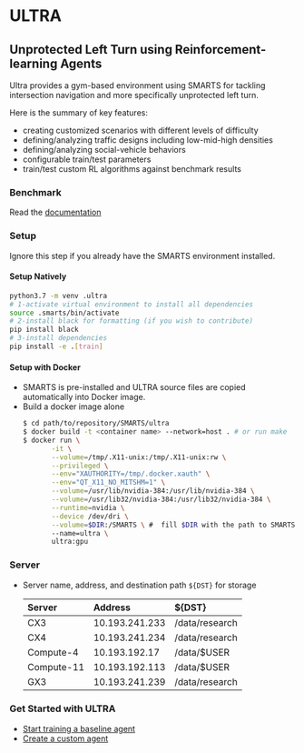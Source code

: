 # ULTRA
Unprotected Left Turn using Reinforcement-learning Agents
---
Ultra provides a gym-based environment using SMARTS for tackling intersection navigation and more specifically unprotected left turn.

Here is the summary of key features:
 - creating customized scenarios with different levels of difficulty
 - defining/analyzing traffic designs including low-mid-high densities
 - defining/analyzing social-vehicle behaviors
 - configurable train/test parameters
 - train/test custom RL algorithms against benchmark results

### Benchmark
Read the [documentation](https://gitlab.smartsai.xyz/smarts/ULTRA/-/wikis/Benchmark)

### Setup
Ignore this step if you already have the SMARTS environment installed.
#### Setup Natively
  ```sh
  python3.7 -m venv .ultra
  # 1-activate virtual environment to install all dependencies
  source .smarts/bin/activate
  # 2-install black for formatting (if you wish to contribute)
  pip install black
  # 3-install dependencies
  pip install -e .[train]
  ```

#### Setup with Docker
- SMARTS is pre-installed and ULTRA source files are copied automatically into Docker image.
- Build a docker image alone
  ```sh
  $ cd path/to/repository/SMARTS/ultra
  $ docker build -t <container name> --network=host . # or run make
  $ docker run \
         -it \
         --volume=/tmp/.X11-unix:/tmp/.X11-unix:rw \
         --privileged \
         --env="XAUTHORITY=/tmp/.docker.xauth" \
         --env="QT_X11_NO_MITSHM=1" \
         --volume=/usr/lib/nvidia-384:/usr/lib/nvidia-384 \
         --volume=/usr/lib32/nvidia-384:/usr/lib32/nvidia-384 \
         --runtime=nvidia \
         --device /dev/dri \
         --volume=$DIR:/SMARTS \ #  fill $DIR with the path to SMARTS to mount
         --name=ultra \
         ultra:gpu
  ```


### Server
- Server name, address, and destination path `${DST}` for storage

  |Server|Address|${DST}|
  |:----|:----|:----|
  |CX3|10.193.241.233|/data/research|
  |CX4|10.193.241.234|/data/research|
  |Compute-4|10.193.192.17|/data/$USER|
  |Compute-11|10.193.192.113|/data/$USER|
  |GX3|10.193.241.239|/data/research|  

### Get Started with ULTRA
- [Start training a baseline agent](docs/getting_started.md)
- [Create a custom agent](docs/custom_agent.md)
